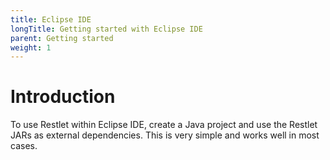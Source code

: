 ```yaml
---
title: Eclipse IDE
longTitle: Getting started with Eclipse IDE
parent: Getting started
weight: 1
---
```

# Introduction

To use Restlet within Eclipse IDE, create a Java project and use the Restlet JARs as external
dependencies. This is very simple and works well in most cases.
